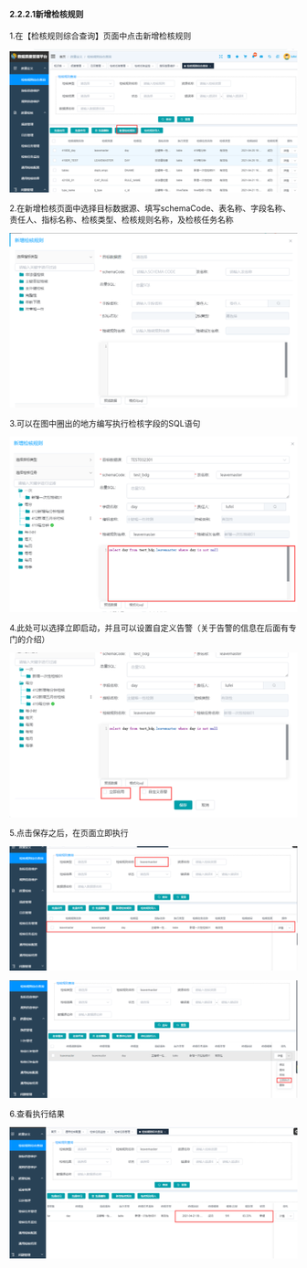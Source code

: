 #### 2.2.2.1新增检核规则

   1.在【检核规则综合查询】页面中点击新增检核规则

![image-20210426191425587](3.2.1%E6%96%B0%E5%A2%9E%E6%A3%80%E6%A0%B8%E8%A7%84%E5%88%99.assets/image-20210426191425587.png)

2.在新增检核页面中选择目标数据源、填写schemaCode、表名称、字段名称、责任人、指标名称、检核类型、检核规则名称，及检核任务名称

![image-20210421093246159](3.2.1%E6%96%B0%E5%A2%9E%E6%A3%80%E6%A0%B8%E8%A7%84%E5%88%99.assets/image-20210421093246159.png)

3.可以在图中圈出的地方编写执行检核字段的SQL语句

![image-20210421094524761](3.2.1%E6%96%B0%E5%A2%9E%E6%A3%80%E6%A0%B8%E8%A7%84%E5%88%99.assets/image-20210421094524761.png)



4.此处可以选择立即启动，并且可以设置自定义告警（关于告警的信息在后面有专门的介绍）

![image-20210421094631361](3.2.1%E6%96%B0%E5%A2%9E%E6%A3%80%E6%A0%B8%E8%A7%84%E5%88%99.assets/image-20210421094631361.png)

5.点击保存之后，在页面立即执行

![image-20210421095013101](3.2.1%E6%96%B0%E5%A2%9E%E6%A3%80%E6%A0%B8%E8%A7%84%E5%88%99.assets/image-20210421095013101.png)

![image-20210421095124645](3.2.1%E6%96%B0%E5%A2%9E%E6%A3%80%E6%A0%B8%E8%A7%84%E5%88%99.assets/image-20210421095124645.png)

6.查看执行结果

![image-20210421095216749](3.2.1%E6%96%B0%E5%A2%9E%E6%A3%80%E6%A0%B8%E8%A7%84%E5%88%99.assets/image-20210421095216749.png)